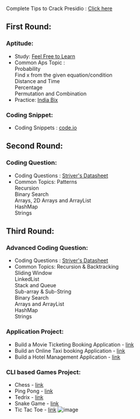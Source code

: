 
Complete Tips to Crack Presidio : [Click here](https://youtu.be/slboC5N5Sxs?feature=shared)

## First Round:
### Aptitude:
- Study: [Feel Free to Learn](https://www.feelfreetolearn.com/)
- Common Aps Topic : <br>
  	Probability <br>
  	Find x from the given equation/condition <br>
  	Distance and Time <br>
  	Percentage <br>	
  	Permutation and Combination <br>
- Practice: [India Bix](https://www.indiabix.com/)
### Coding Snippet:
- Coding Snippets : [code.io](https://youtube.com/playlist?list=PLhP5RsB7fhE3h5MvxjC2MHPbCjcL_8-e5&feature=shared)

## Second Round:
### Coding Question:
- Coding Questions : [Striver's Datasheet](https://takeuforward.org/interviews/strivers-sde-sheet-top-coding-interview-problems/)
- Common Topics:
  Patterns <br>
	Recursion <br>
	Binary Search <br>
	Arrays, 2D Arrays and ArrayList <br>
	HashMap <br>
	Strings <br>

## Third Round:
### Advanced Coding Question:
- Coding Questions : [Striver's Datasheet](https://takeuforward.org/interviews/strivers-sde-sheet-top-coding-interview-problems/)
- Common Topics:
  	Recursion & Backtracking <br>
	Sliding Window <br>
	LinkedList <br>
	Stack and Queue <br>
	Sub-array & Sub-String <br>
	Binary Search <br>
	Arrays and ArrayList <br>
	HashMap <br>
	Strings <br>

### Application Project: 
  - Build a Movie Ticketing Booking Application - [link](https://youtube.com/playlist?list=PLQMGOpcYnHOV1u0J9OBVwvdQm79PIsbxi&feature=shared)
  - Build an Online Taxi booking Application - [link](https://youtube.com/playlist?list=PLSelijxfOX7qv6GuVz6xemagK1uZYJ0ZN&feature=shared)
  - Build a Hotel Management Application - [link](https://youtube.com/playlist?list=PL_6klLfS1WqEs4e9GJReOgCU7EM4UnDr8&feature=shared)

### CLI based Games Project:
  - Chess - [link](https://youtu.be/jzCxywhTAUI?feature=shared)
  - Ping Pong - [link](https://youtu.be/oLirZqJFKPE?feature=shared)
  - Tedrix - [link](https://youtu.be/dgVh6S8X25k?feature=shared)
  - Snake Game - [link](https://youtu.be/bI6e6qjJ8JQ?feature=shared)
  - Tic Tac Toe - [link](https://youtu.be/jlLNXmi4Nmw?feature=shared)
    ![image](https://github.com/JatinKishore/Placment_Preparation/assets/122717391/270c0431-0ed5-4464-a50d-2ac39f422898)

